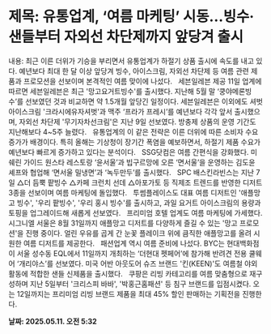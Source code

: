 # **제목: 유통업계, ‘여름 마케팅’ 시동…빙수·샌들부터 자외선 차단제까지 앞당겨 출시**

  내용: 최근 이른 더위가 기승을 부리면서 유통업계가 하절기 상품 출시에 속도를 내고 있다. 예년보다 최대 한 달 이상 앞당겨 빙수, 아이스크림, 자외선 차단제 등 여름 관련 제품과 프로모션을 선보이며 본격적인 여름 맞이에 나섰다.          세븐일레븐 제공    11일 업계에 따르면 세븐일레븐은 최근 '망고요거트빙수'를 출시했다. 지난해 5월 말 ‘쿵야메론빙수’를 선보였던 것과 비교하면 약 1.5개월 앞당긴 일정이다. 세븐일레븐은 이외에도 셔벗 아이스크림 '크라시에유자셔벗'과 맥주 ‘프라가 프레시’를 예년보다 각각 앞서 출시했으며, 자외선 차단제 '무기자차선크림'은 지난 9일 선보였다. 방충제 상품의 운영 기간도 지난해보다 4~5주 늘렸다.     유통업계의 이 같은 전략은 이른 더위에 따른 소비자 수요 증가가 배경이다. 특히 올해는 기상청이 장기간 폭염을 예보하면서, 하절기 제품 수요가 예년보다 빠르게 증가하고 있다는 분석이다.     SSG닷컴은 여름 간편식을 강화했다. 미쉐린 가이드 원스타 레스토랑 ‘윤서울’과 빕구르망에 오른 ‘면서울’을 운영하는 김도윤 셰프와 협업해 ‘면서울 밀냉면’과 ‘녹두만두’를 출시했다.     SPC 배스킨라빈스는 지난 7일 △더 듬뿍 팥빙수 △카페 크런치 선데 △아포가토 등 직제조 트렌드를 반영한 디저트 3종을 선보이며 여름 마케팅에 돌입했다.     투썸플레이스도 대표 여름 디저트인 '애플망고 빙수', '우리 팥빙수', '우리 홍시 빙수'를 출시하고, 과일 요거트 아이스크림의 용량과 토핑을 업그레이드해 새롭게 선보였다.     프리미엄 호텔 업계도 여름 마케팅에 가세했다. 시그니엘 서울은 8월 31일까지 애플망고 디저트를 다양하게 즐길 수 있는 '망고 프로모션'을 진행 중이다. 얼린 우유를 곱게 간 눈꽃 플레이크 위에 큼직한 애플망고를 올려 시원한 여름 디저트를 제공한다.     패션업계 역시 여름 준비에 나섰다. BYC는 현대백화점이 서울 성수동 EQL에서 11일까지 개최하는 ‘더현대 펫페어’에 참가해 반려견 전용 쿨웨어 ‘개리야스’를 선보였다. 미국 어반 아웃도어 슈즈 브랜드 '킨(KEEN)'도 여름철 야외활동에 적합한 샌들 신제품을 출시했다.     쿠팡은 리빙 카테고리를 여름 맞춤형으로 재구성하며 지난 5일부터 '크리스피 바바', '박홍근홈패션' 등 침구 브랜드를 입점시켰다. 오는 12일까지는 프리미엄 리빙 브랜드 제품을 최대 45% 할인 판매하는 기획전을 진행한다.

  **날짜: 2025.05.11. 오전 5:32**